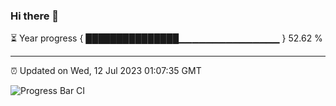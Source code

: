 ### Hi there 👋

⏳ Year progress { ███████████████▁▁▁▁▁▁▁▁▁▁▁▁▁▁▁ } 52.62 %

---

⏰ Updated on Wed, 12 Jul 2023 01:07:35 GMT

![Progress Bar CI](https://github.com/liununu/liununu/workflows/Progress%20Bar%20CI/badge.svg)
